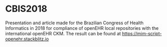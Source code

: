 # CBIS2018

Presentation and article made for the Brazilian Congress of Health Informatics in 2018 for compliance of openEHR local repositories with the international openEHR CKM.
The result can be found at https://mim-script-openehr.stackblitz.io 
